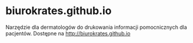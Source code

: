
biurokrates.github.io
=====================

Narzędzie dla dermatologów do drukowania informacji pomocnicznych dla pacjentów. Dostępne na http://biurokrates.github.io 
